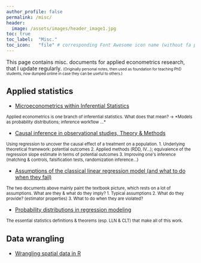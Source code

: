 ```yaml
---
author_profile: false
permalink: /misc/
header:
  image: /assets/images/header_image1.jpg
toc: true
toc_label: 	"Misc."
toc_icon: 	"file" # corresponding Font Awesome icon name (without fa prefix)
---
```



This page contains misc. documents for applied econometrics research, that I update regularly.
<span style="font-size:0.7em;">
(Originally personal notes, then used as foundation for teaching PhD students, now dumped online in case they can be useful to others.)
</span>  


## Applied statistics

  - [Microeconometrics within Inferential Statistics](../docs/microeconometrics.pdf)  
<span style="font-size:0.8em;">
Applied econometrics is one branch of inferential statistics. What does that mean? &rarr; *Models as probability distributions; inference workflow ...*
</span>  
      
      
  - [Causal inference in observational studies, Theory & Methods](../docs/causal_inference.pdf)  
<span style="font-size:0.8em;">
Using regression to uncover the causal effect of a treatment on a population.
</span>
<span style="font-size:0.8em;">     1. Underlying theoretical framework: potential outcomes </span>
<span style="font-size:0.8em;">     2. Applied methods (RDD, IV...); equivalence of the regression slope estimate in terms of potential outcomes </span>
<span style="font-size:0.8em;">     3. Improving one's inference (matching & controls, falsification tests, randomization inference...) </span>  


      
  - [Assumptions of the classical linear regression model (and what to do when they fail)](../docs/CLRM&estimators.pdf)  
<span style="font-size:0.8em;">
The two documents above mainly paint the textbook picture, which rests on a lot of assumptions. What are they & what do they imply? </span>
<span style="font-size:0.8em;"> 1. Typical assumptions </span>
<span style="font-size:0.8em;"> 2. What do they provide? (estimator properties) </span>
<span style="font-size:0.8em;"> 3. What to do when they are violated? </span>  
 
      
  - [Probability distributions in regression modeling](../docs/proba_theory.pdf)  
<span style="font-size:0.8em;">
The essential statistics definitions & theorems (esp. LLN & CLT) that make all of this work.
</span>  


## Data wrangling

  - [Wrangling spatial data in R](../docs/spatialData_R.pdf)

